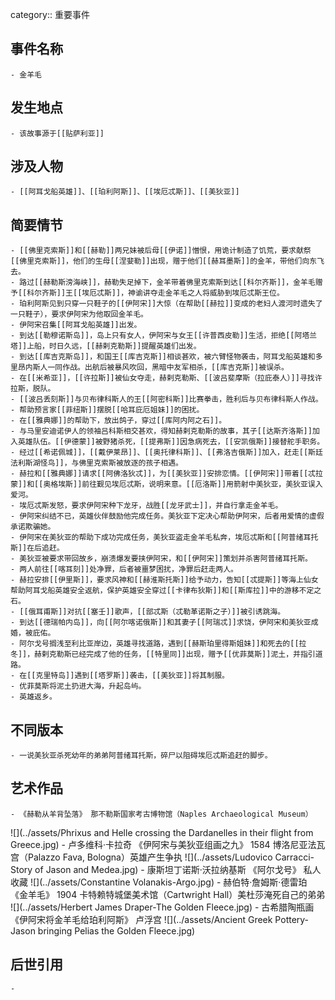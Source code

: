category:: 重要事件
## 事件名称
	- 金羊毛
## 发生地点
	- 该故事源于[[贴萨利亚]]
## 涉及人物
	- [[阿耳戈船英雄]]、[[珀利阿斯]]、[[埃厄忒斯]]、[[美狄亚]]
## 简要情节
	- [[佛里克索斯]]和[[赫勒]]两兄妹被后母[[伊诺]]憎恨，用诡计制造了饥荒，要求献祭[[佛里克索斯]]，他们的生母[[涅婓勒]]出现，赠于他们[[赫耳墨斯]]的金羊，带他们向东飞去。
	- 路过[[赫勒斯滂海峡]]，赫勒失足掉下，金羊带着佛里克索斯到达[[科尔齐斯]]，金羊毛赠予[[科尔齐斯]]王[[埃厄忒斯]]，神谕讲夺走金羊毛之人将威胁到埃厄忒斯王位。
	- 珀利阿斯见到只穿一只鞋子的[[伊阿宋]]大惊（在帮助[[赫拉]]变成的老妇人渡河时遗失了一只鞋子），要求伊阿宋为他取回金羊毛。
	- 伊阿宋召集[[阿耳戈船英雄]]出发。
	- 到达[[勒穆诺斯岛]]，岛上只有女人，伊阿宋与女王[[许普西皮勒]]生活，拒绝[[阿塔兰塔]]上船，时日久远，[[赫剌克勒斯]]提醒英雄们出发。
	- 到达[[库吉克斯岛]]，和国王[[库吉克斯]]相谈甚欢，被六臂怪物袭击，阿耳戈船英雄和多里昂内斯人一同作战。出航后被暴风吹回，黑暗中友军相杀，[[库吉克斯]]被误杀。
	- 在[[米希亚]]，[[许拉斯]]被仙女夺走，赫剌克勒斯、[[波吕斐摩斯（拉庇泰人）]]寻找许拉斯，脱队。
	- [[波吕丢刻斯]]与贝布律科斯人的王[[阿密科斯]]比赛拳击，胜利后与贝布律科斯人作战。
	- 帮助预言家[[菲纽斯]]摆脱[[哈耳庇厄姐妹]]的困扰。
	- 在[[雅典娜]]的帮助下，放出鸽子，穿过[[库阿内阿之石]]。
	- 与马里安迪诺伊人的领袖吕科斯相交甚欢，得知赫剌克勒斯的故事，其子[[达斯齐洛斯]]加入英雄队伍。[[伊德蒙]]被野猪杀死，[[提弗斯]]因急病死去，[[安凯俄斯]]接替舵手职务。
	- 经过[[希诺佩城]]，[[戴伊莱昂]]、[[奥托律科斯]]、[[弗洛吉俄斯]]加入，赶走[[斯廷法利斯湖怪鸟]]，与佛里克索斯被放逐的孩子相遇。
	- 赫拉和[[雅典娜]]请求[[阿佛洛狄忒]]，为[[美狄亚]]安排恋情。[[伊阿宋]]带着[[忒拉蒙]]和[[奥格埃斯]]前往觐见埃厄忒斯，说明来意。[[厄洛斯]]用箭射中美狄亚，美狄亚误入爱河。
	- 埃厄忒斯发怒，要求伊阿宋种下龙牙，战胜[[龙牙武士]]，并自行拿走金羊毛。
	- 伊阿宋纠结不已，英雄伙伴鼓励他完成任务。美狄亚下定决心帮助伊阿宋，后者用爱情的虚假承诺欺骗她。
	- 伊阿宋在美狄亚的帮助下成功完成任务，美狄亚盗走金羊毛私奔，埃厄忒斯和[[阿普绪耳托斯]]在后追赶。
	- 美狄亚被要求带回故乡，崩溃爆发要挟伊阿宋，和[[伊阿宋]]策划并杀害阿普绪耳托斯。
	- 两人前往[[喀耳刻]]处净罪，后者被噩梦困扰，净罪后赶走两人。
	- 赫拉安排[[伊里斯]]，要求风神和[[赫淮斯托斯]]给予动力，告知[[忒提斯]]等海上仙女帮助阿耳戈船英雄安全返航，保护英雄安全穿过[[卡律布狄斯]]和[[斯库拉]]中的游移不定之石。
	- [[俄耳甫斯]]对抗[[塞壬]]歌声，[[部忒斯（忒勒革诺斯之子）]]被引诱跳海。
	- 到达[[德瑞帕内岛]]，向[[阿尔喀诺俄斯]]和其妻子[[阿瑞忒]]求饶，伊阿宋和美狄亚成婚，被庇佑。
	- 阿尔戈号搁浅至利比亚岸边，英雄寻找道路，遇到[[赫斯珀里得斯姐妹]]和死去的[[拉冬]]，赫剌克勒斯已经完成了他的任务，[[特里同]]出现，赠予[[优菲莫斯]]泥土，并指引道路。
	- 在[[克里特岛]]遇到[[塔罗斯]]袭击，[[美狄亚]]将其制服。
	- 优菲莫斯将泥土扔进大海，升起岛屿。
	- 英雄返乡。
## 不同版本
	- 一说美狄亚杀死幼年的弟弟阿普绪耳托斯，碎尸以阻碍埃厄忒斯追赶的脚步。
## 艺术作品
	- 《赫勒从羊背坠落》 那不勒斯国家考古博物馆（Naples Archaeological Museum）
 ![](../assets/Phrixus and Helle crossing the Dardanelles in their flight from Greece.jpg)
	- 卢多维科·卡拉奇 《伊阿宋与美狄亚组画之九》 1584 博洛尼亚法瓦宫（Palazzo Fava, Bologna）英雄产生争执
 ![](../assets/Ludovico Carracci-Story of Jason and Medea.jpg)
	- 康斯坦丁诺斯·沃拉纳基斯 《阿尔戈号》 私人收藏
 ![](../assets/Constantine Volanakis-Argo.jpg)
	- 赫伯特·詹姆斯·德雷珀 《金羊毛》 1904 卡特赖特城堡美术馆（Cartwright Hall）美杜莎淹死自己的弟弟
 ![](../assets/Herbert James Draper-The Golden Fleece.jpg)
	- 古希腊陶瓶画 《伊阿宋将金羊毛给珀利阿斯》 卢浮宫
 ![](../assets/Ancient Greek Pottery-Jason bringing Pelias the Golden Fleece.jpg)
## 后世引用
	-
